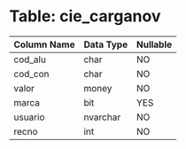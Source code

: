 # Table: cie_carganov

| Column Name | Data Type | Nullable |
|-------------|-----------|----------|
| cod_alu | char | NO |
| cod_con | char | NO |
| valor | money | NO |
| marca | bit | YES |
| usuario | nvarchar | NO |
| recno | int | NO |
